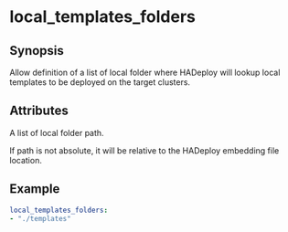 # local_templates_folders

## Synopsis

Allow definition of a list of local folder where HADeploy will lookup local templates to be deployed on the target clusters.

## Attributes

A list of local folder path.

If path is not absolute, it will be relative to the HADeploy embedding file location.

## Example
```yaml
local_templates_folders:
- "./templates"
```